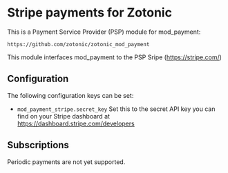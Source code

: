 Stripe payments for Zotonic
===========================

This is a Payment Service Provider (PSP) module for mod_payment:

    https://github.com/zotonic/zotonic_mod_payment

This module interfaces mod_payment to the PSP Sripe (https://stripe.com/)


Configuration
-------------

The following configuration keys can be set:

 * `mod_payment_stripe.secret_key` Set this to the secret API key you can find on your
   Stripe dashboard at https://dashboard.stripe.com/developers


Subscriptions
-------------

Periodic payments are not yet supported.

